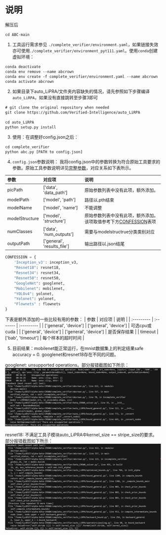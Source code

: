 # 说明
解压后
```shell
cd ABC-main
```

1. 工具运行需求参见 `./complete_verifier/environment.yaml`，如果链接失效亦可使用`./complete_verifier/environment_pyt111.yaml`。使用`conda`创建虚拟环境：
```shell
conda deactivate
conda env remove --name abcrown
conda env create -f complete_verifier/environment.yaml --name abcrown
conda activate abcrown
```
2. 如果目录下auto_LiPRA/文件夹内容缺失的情况，请先参照如下步骤编译`auto_LiRPA`，如果没有直接跳转至步骤3即可
```shell
# git clone the original repository when needed
git clone https://github.com/Verified-Intelligence/auto_LiRPA

cd auto_LiRPA
python setup.py install
```

3.  使用：在调整好config.json之后：
```shell
cd complete_verifier
python abc.py [PATH to config.json]
```

4. `config.json`参数说明：
我将config.json中的参数转换为符合原始工具要求的参数。原始工具参数说明详见[完整参数](https://github.com/Verified-Intelligence/alpha-beta-CROWN/blob/main/complete_verifier/docs/abcrown_all_params.yaml)，对应关系如下表所示。

| 参数    |   对应项 | 说明     |
| :--------- | :------- | :--------- |
| picPath | ['data', 'data_path'] | 原始参数列表中没有此项，额外添加。 |
| modelPath | ['model', 'path'] | 路径以.pth结束 | 
| modelName | ['model', 'name'] | 不能调整 |
| modelStructure | ['model', 'structure'] | 原始参数列表中没有此项，额外添加。该项取值参考下方[CONFESSION](#CONFESSION)表项 |
| numClasses | ['data', 'num_outputs'] | 需要与modelstructrue分类类别对应 |
| outputPath | ['general', 'results_file'] | 输出路径以.json结尾 |

<a id="CONFESSION">
</a>

```python 
CONFESSION = {
    'Inception_v3': inception_v3,
    "Resnet18": resnet18,
    "Resnet34": resnet34,
    "Resnet50": resnet50,
    "GoogleNet": googlenet,
    "Mobilenet": mobilenet,
    "YOLOv4": yolonet,
    "Yolonet": yolonet, 
    "Flownets" : flownets
}
```


下表是额外添加的一些比较有用的参数：
| 参数    |   对应项 | 说明     |
| :--------- | :------- | :--------- |
| ['general', 'device'] | ['general', 'device'] | 可选cpu或cuda |
| ['general', 'device'] | ['general', 'device'] | 是否保存结果 |
| timeout | ['bab', 'timeout'] | 每个样本的超时时间 |


5. 目前结果：mobilenet能正常运行，在mnist数据集上的判定结果safe accuracy = 0. googlenet和resnet18存在不同的问题。 

 googlenet: unsupported operations。部分报错截图如下所示：
![googlenet-error](./complete_verifier/pics/googlenet-error.png)
 
 resnet18: 不满足工具子模块auto_LiPRA中kernel_size == stripe_size的要求。部分报错截图如下所示：
 ![resnet18-error](./complete_verifier/pics/resnet18-error.png)

